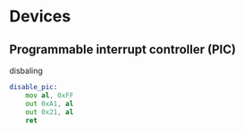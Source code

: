 # Devices


## Programmable interrupt controller  (PIC)

disbaling 

```asm
disable_pic:
    mov al, 0xFF                 
    out 0xA1, al
    out 0x21, al
    ret

```